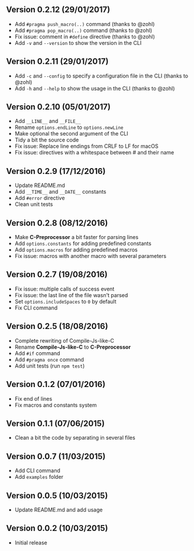 ## Version 0.2.12 (29/01/2017)
  
  - Add `#pragma push_macro(..)` command (thanks to @zohl)
  - Add `#pragma pop_macro(..)` command (thanks to @zohl)
  - Fix issue: comment in `#define` directive (thanks to @zohl)
  - Add `-v` and `--version` to show the version in the CLI


## Version 0.2.11 (29/01/2017)
  
  - Add `-c` and `--config` to specify a configuration file in the CLI (thanks to @zohl)
  - Add `-h` and `--help` to show the usage in the CLI (thanks to @zohl)


## Version 0.2.10 (05/01/2017)

  - Add `__LINE__` and `__FILE__`
  - Rename `options.endLine` to `options.newLine`
  - Make optional the second argument of the CLI
  - Tidy a bit the source code
  - Fix issue: Replace line endings from CRLF to LF for macOS
  - Fix issue: directives with a whitespace between # and their name


## Version 0.2.9 (17/12/2016)

  - Update README.md
  - Add `__TIME__` and `__DATE__` constants
  - Add `#error` directive
  - Clean unit tests


## Version 0.2.8 (08/12/2016)

  - Make **C-Preprocessor** a bit faster for parsing lines
  - Add `options.constants` for adding predefined constants
  - Add `options.macros` for adding predefined macros
  - Fix issue: macros with another macro with several parameters


## Version 0.2.7 (19/08/2016)

  - Fix issue: multiple calls of success event
  - Fix issue: the last line of the file wasn't parsed
  - Set `options.includeSpaces` to `0` by default
  - Fix CLI command


## Version 0.2.5 (18/08/2016)

  - Complete rewriting of Compile-Js-like-C
  - Rename **Compile-Js-like-C** to **C-Preprocessor**
  - Add `#if` command
  - Add `#pragma once` command
  - Add unit tests (run `npm test`)


## Version 0.1.2 (07/01/2016)

  - Fix end of lines
  - Fix macros and constants system


## Version 0.1.1 (07/06/2015)

  - Clean a bit the code by separating in several files


## Version 0.0.7 (11/03/2015)

  - Add CLI command
  - Add `examples` folder


## Version 0.0.5 (10/03/2015)

  - Update README.md and add usage


## Version 0.0.2 (10/03/2015)

  - Initial release